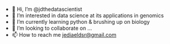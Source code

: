 - 👋 Hi, I’m @jdthedatascientist
- 👀 I’m interested in data science at its applications in genomics
- 🌱 I’m currently learning python & brushing up on biology
- 💞️ I’m looking to collaborate on ...
- 📫 How to reach me jediaeldsr@gmail.com

<!---
jdthegenomicdatascientist/jdthegenomicdatascientist is a ✨ special ✨ repository because its `README.md` (this file) appears on your GitHub profile.
You can click the Preview link to take a look at your changes.
--->
